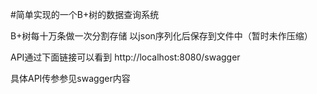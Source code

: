#简单实现的一个B+树的数据查询系统


B+树每十万条做一次分割存储
以json序列化后保存到文件中（暂时未作压缩）

API通过下面链接可以看到
http://localhost:8080/swagger

具体API传参参见swagger内容
